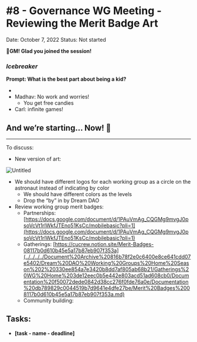 # #8 - Governance WG Meeting - Reviewing the Merit Badge Art

Date: October 7, 2022
Status: Not started

🌱**GM! Glad you joined the session!** 

### *Icebreaker*

**Prompt: What is the best part about being a kid?** 

- 
- Madhav: No work and worries!
    - You get free candies
- Carl: infinite games!

## And we’re starting... Now! 🚀

****
To discuss: 

- New version of art:

![Untitled](../../Governance%20WG%207176155b78f94db99ac1e17aad125f46/Governance%20WG%20Meetings%208818ea33b54a432ab37717683ebcb05f/#8%20-%20Governance%20WG%20Meeting%20-%20Reviewing%20the%20Merit%20B%201bd3f140b053449dae9533422a992aed/Untitled.png)

- We should have different logos for each working group as a circle on the astronaut instead of indicating by color
    - We should have different colors as the levels
    - Drop the “by” in by Dream DAO
- Review working group merit badges:
    - Partnerships: [https://docs.google.com/document/d/1PAuVmAg_CQGMg9mvgJ0psoVcVt1rlWkfJTEno51KsCc/mobilebasic?pli=1](https://docs.google.com/document/d/1PAuVmAg_CQGMg9mvgJ0psoVcVt1rlWkfJTEno51KsCc/mobilebasic?pli=1)
    - Gatherings: [https://cucrew.notion.site/Merit-Badges-08117b0d610b45e5a17b87eb907f353a](../../../../Document%20Archive%20816b78f2e0c6400e8ce641cdd07e5402/Dream%20DAO%20Working%20Groups%20Home%20Season%202%20330ee854a7e3420b8dd7af805ab68b21/Gatherings%20WG%20Home%203de12eec0b5e442e803acd51ad608cb0/Documentation%20f50072dede0842d38cc276f0fde76a0e/Documentation%20db789829c0044519b7d9641e4dfe27be/Merit%20Badges%2008117b0d610b45e5a17b87eb907f353a.md)
    - Community building:

## Tasks:

- **[task - name - deadline]**